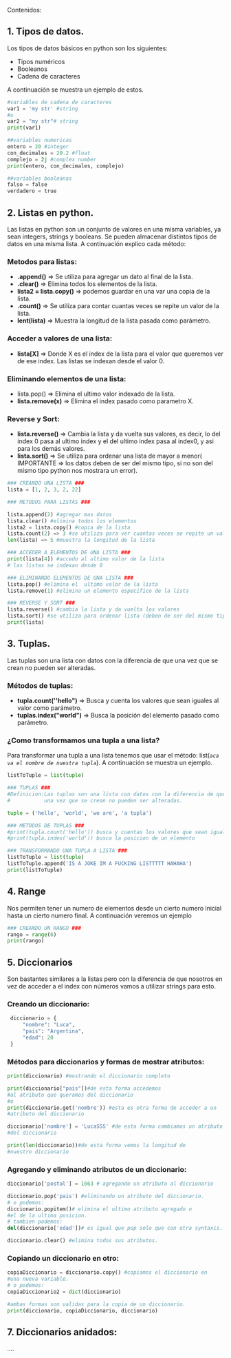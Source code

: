 Contenidos:

## 1. Tipos de datos.

Los tipos de datos básicos en python son los siguientes:

- Tipos numéricos
- Booleanos
- Cadena de caracteres

A continuación se muestra un ejemplo de estos.

```python
#variables de cadena de caracteres
var1 = 'my str' #string
#o
var2 = "my str"# string
print(var1)

##variables numericas
entero = 20 #integer
con_decimales = 20.2 #float
complejo = 2j #complex number
print(entero, con_decimales, complejo)

##variables booleanas
falso = false
verdadero = true
```

## 2. Listas en python.

Las listas en python son un conjunto de valores en una misma variables, ya sean integers, strings y booleans. Se pueden almacenar distintos tipos de datos en una misma lista. A continuación explico cada método:

### **Metodos para listas:**

- **.append()** ⇒ Se utiliza para agregar un dato al final de la lista.
- **.clear()**  ⇒ Elimina todos los elementos de la lista.
- **lista2 = lista.copy()** ⇒ podemos guardar en una var una copia de la lista.
- **.count()** ⇒ Se utiliza para contar cuantas veces se repite un valor de la lista.
- **lent(lista)** ⇒ Muestra la longitud de la lista pasada como parámetro.

### **Acceder a valores de una lista:**

- **lista[X]** ⇒ Donde X es el index de la lista para el valor que queremos ver de ese index. Las listas se indexan desde el valor 0.

### **Eliminando elementos de una lista:**

- lista.pop() ⇒ Elimina el ultimo valor indexado de la lista.
- **lista.remove(x)** ⇒ Elimina el index pasado como parametro X.

### **Reverse y Sort:**

- **lista.reverse()** ⇒ Cambia la lista y da vuelta sus valores, es decir, lo del index 0 pasa al ultimo index y el del ultimo index pasa al index0, y asi para los demás valores.
- **lista.sort()** ⇒ Se utiliza para ordenar una lista de mayor a menor( IMPORTANTE => los datos deben de ser del mismo tipo, si no son del mismo tipo python nos mostrara un error).

```python
### CREANDO UNA LISTA ###
lista = [1, 2, 3, 2, 22]

### METODOS PARA LISTAS ###

lista.append(2) #agregar mas datos
lista.clear() #elimina todos los elementos
lista2 = lista.copy() #copia de la lista
lista.count(2) => 3 #se utiliza para ver cuantas veces se repite un valor de la lista
len(lista) => 5 #muestra la longitud de la lista

### ACCEDER A ELEMENTOS DE UNA LISTA ###
print(lista[4]) #accedo al ultimo valor de la lista
# las listas se indexan desde 0

### ELIMINANDO ELEMENTOS DE UNA LISTA ###
lista.pop() #elimina el  ultimo valor de la lista
lista.remove(1) #elimina un elemento especifico de la lista

### REVERSE Y SORT ###
lista.reverse() #cambia la lista y da vuelta los valores 
lista.sort() #se utiliza para ordenar lista (deben de ser del mismo tipo de dato)
print(lista)
```

## 3. Tuplas.

Las tuplas son una lista con datos con la diferencia de que una vez que se crean no pueden ser alteradas.

### **Métodos de tuplas:**

- **tupla.count(''hello")** ⇒ Busca y cuenta los valores que sean iguales al valor como parámetro.
- **tuplas.index("world")** ⇒ Busca la posición del elemento pasado como parámetro.

### **¿Como transformamos una tupla a una lista?**

Para transformar una tupla a una lista tenemos que usar el método: list(*`aca va el nombre de nuestra tupla`*). A continuación se muestra un ejemplo.

```python
listToTuple = list(tuple)
```

```python
### TUPLAS ###
#Definicion:Las tuplas son una lista con datos con la diferencia de que
#           una vez que se crean no pueden ser alteradas.

tuple = ('hello', 'world', 'we are', 'a tupla')

### METODOS DE TUPLAS ###
#print(tupla.count('hello')) busca y cuentas los valores que sean iguales al parametro
#print(tupla.index('world')) busca la posicion de un elemento

### TRANSFORMANDO UNA TUPLA A LISTA ### 
listToTuple = list(tuple)
listToTuple.append('IS A JOKE IM A FUCKING LISTTTTT HAHAHA')
print(listToTuple)
```

## 4. Range

Nos permiten tener un numero de elementos desde un cierto numero inicial hasta un cierto numero final. A continuación veremos un ejemplo

```python
### CREANDO UN RANGO ###
rango = range(6)
print(rango)
```

## 5. Diccionarios

Son bastantes similares a la listas pero con la diferencia de que nosotros en vez de acceder a el index con números vamos a utilizar strings para esto.

### **Creando un diccionario:**

```python
 diccionario = {
     "nombre": "Luca",
     "pais": "Argentina",
     "edad": 20
 }
```

### **Métodos para diccionarios y formas de mostrar atributos:**

```python
print(diccionario) #mostrando el diccionario completo

print(diccionario["pais"])#de esta forma accedemos 
#al atributo que queramos del diccionario
#o
print(diccionario.get('nombre')) #esta es otra forma de acceder a un 
#atributo del diccionario

diccionario['nombre'] = 'LucaSSS' #de esta forma cambiamos un atributo 
#del diccionario

print(len(diccionario))#de esta forma vemos la longitud de 
#nuestro diccionario
```

### **Agregando y eliminando atributos de un diccionario:**

```python
diccionario['postal'] = 1663 # agregando un atributo al diccionario

diccionario.pop('pais') #eliminando un atributo del diccionario.
# o podemos:
diccionario.popitem()# elimina el ultimo atributo agregado o 
#el de la ultima posicion.
# tambien podemos:
del(diccionario['edad'])# es igual que pop solo que con otra syntaxis.

diccionario.clear() #elimina todos sus atributos.
```

### **Copiando un diccionario en otro:**

```python
copiaDiccionario = diccionario.copy() #copiamos el diccionario en 
#una nueva variable.
# o podemos:
copiaDiccionario2 = dict(diccionario)

#ambas formas son validas para la copia de un diccionario.
print(diccionario, copiaDiccionario, diccionario)
```

## 7. Diccionarios anidados:

....